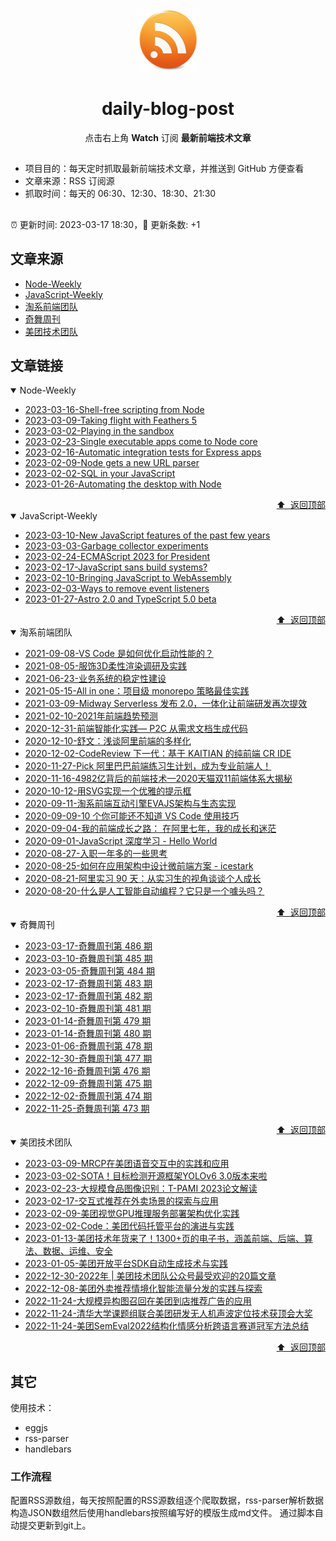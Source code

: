 <div align="center"><img width="100" src="/assets/rss.gif" /><h1>daily-blog-post</h1><p>点击右上角 <strong>Watch</strong> 订阅 <strong>最新前端技术文章</strong></p>
</div>

##

- 项目目的：每天定时抓取最新前端技术文章，并推送到 GitHub 方便查看
- 文章来源：RSS 订阅源
- 抓取时间：每天的 06:30、12:30、18:30、21:30

##

:alarm_clock: 更新时间: 2023-03-17 18:30，:rocket: 更新条数: +1

## 文章来源
- [Node-Weekly](#Node-Weekly)
- [JavaScript-Weekly](#JavaScript-Weekly)
- [淘系前端团队](#淘系前端团队)
- [奇舞周刊](#奇舞周刊)
- [美团技术团队](#美团技术团队)

## 文章链接
<details open>
<summary id="Node-Weekly">
Node-Weekly
</summary>

- [2023-03-16-Shell-free scripting from Node](https://nodeweekly.com/issues/478)
- [2023-03-09-Taking flight with Feathers 5](https://nodeweekly.com/issues/477)
- [2023-03-02-Playing in the sandbox](https://nodeweekly.com/issues/476)
- [2023-02-23-Single executable apps come to Node core](https://nodeweekly.com/issues/475)
- [2023-02-16-Automatic integration tests for Express apps](https://nodeweekly.com/issues/474)
- [2023-02-09-Node gets a new URL parser](https://nodeweekly.com/issues/473)
- [2023-02-02-SQL in your JavaScript](https://nodeweekly.com/issues/472)
- [2023-01-26-Automating the desktop with Node](https://nodeweekly.com/issues/471)

<div align="right"><a href="#文章来源">⬆ &nbsp;返回顶部</a></div>
</details>
<details open>
<summary id="JavaScript-Weekly">
JavaScript-Weekly
</summary>

- [2023-03-10-New JavaScript features of the past few years](https://javascriptweekly.com/issues/629)
- [2023-03-03-Garbage collector experiments](https://javascriptweekly.com/issues/628)
- [2023-02-24-ECMAScript 2023 for President](https://javascriptweekly.com/issues/627)
- [2023-02-17-JavaScript sans build systems?](https://javascriptweekly.com/issues/626)
- [2023-02-10-Bringing JavaScript to WebAssembly](https://javascriptweekly.com/issues/625)
- [2023-02-03-Ways to remove event listeners](https://javascriptweekly.com/issues/624)
- [2023-01-27-Astro 2.0 and TypeScript 5.0 beta](https://javascriptweekly.com/issues/623)

<div align="right"><a href="#文章来源">⬆ &nbsp;返回顶部</a></div>
</details>
<details open>
<summary id="淘系前端团队">
淘系前端团队
</summary>

- [2021-09-08-VS Code 是如何优化启动性能的？](https://fed.taobao.org/blog/taofed/do71ct/wpsf10)
- [2021-08-05-服饰3D柔性渲染调研及实践](https://fed.taobao.org/blog/taofed/do71ct/fufsgh)
- [2021-06-23-业务系统的稳定性建设](https://fed.taobao.org/blog/taofed/do71ct/fc3cy0)
- [2021-05-15-All in one：项目级 monorepo 策略最佳实践](https://fed.taobao.org/blog/taofed/do71ct/uihagy)
- [2021-03-09-Midway Serverless 发布 2.0，一体化让前端研发再次提效](https://fed.taobao.org/blog/taofed/do71ct/mvd9lw)
- [2021-02-10-2021年前端趋势预测](https://fed.taobao.org/blog/taofed/do71ct/tfeye7)
- [2020-12-31-前端智能化实践— P2C 从需求文档生成代码](https://fed.taobao.org/blog/taofed/do71ct/ffeogu)
- [2020-12-10-舒文：浅谈阿里前端的多样化](https://fed.taobao.org/blog/taofed/do71ct/krg5m9)
- [2020-12-02-CodeReview 下一代：基于 KAITIAN 的纯前端 CR IDE](https://fed.taobao.org/blog/taofed/do71ct/uyaxag)
- [2020-11-27-Pick 阿里巴巴前端练习生计划，成为专业前端人！](https://fed.taobao.org/blog/taofed/do71ct/fiayw0)
- [2020-11-16-4982亿背后的前端技术—2020天猫双11前端体系大揭秘](https://fed.taobao.org/blog/taofed/do71ct/egg54e)
- [2020-10-12-用SVG实现一个优雅的提示框](https://fed.taobao.org/blog/taofed/do71ct/ghpnlx)
- [2020-09-11-淘系前端互动引擎EVAJS架构与生态实现](https://fed.taobao.org/blog/taofed/do71ct/pg45el)
- [2020-09-09-10 个你可能还不知道 VS Code 使用技巧](https://fed.taobao.org/blog/taofed/do71ct/eonv5x)
- [2020-09-04-我的前端成长之路： 在阿里七年，我的成长和迷茫](https://fed.taobao.org/blog/taofed/do71ct/ttpk5r)
- [2020-09-01-JavaScript 深度学习 - Hello World](https://fed.taobao.org/blog/taofed/do71ct/er55la)
- [2020-08-27-入职一年多的一些思考](https://fed.taobao.org/blog/taofed/do71ct/sxz5ap)
- [2020-08-25-如何在应用架构中设计微前端方案 - icestark](https://fed.taobao.org/blog/taofed/do71ct/xgmaz3)
- [2020-08-21-阿里实习 90 天：从实习生的视角谈谈个人成长](https://fed.taobao.org/blog/taofed/do71ct/acbnym)
- [2020-08-20-什么是人工智能自动编程？它只是一个噱头吗？](https://fed.taobao.org/blog/taofed/do71ct/clcgcc)

<div align="right"><a href="#文章来源">⬆ &nbsp;返回顶部</a></div>
</details>
<details open>
<summary id="奇舞周刊">
奇舞周刊
</summary>

- [2023-03-17-奇舞周刊第 486 期](https://weekly.75.team/issue486.html)
- [2023-03-10-奇舞周刊第 485 期](https://weekly.75.team/issue485.html)
- [2023-03-05-奇舞周刊第 484 期](https://weekly.75.team/issue484.html)
- [2023-02-17-奇舞周刊第 483 期](https://weekly.75.team/issue483.html)
- [2023-02-17-奇舞周刊第 482 期](https://weekly.75.team/issue482.html)
- [2023-02-10-奇舞周刊第 481 期](https://weekly.75.team/issue481.html)
- [2023-01-14-奇舞周刊第 479 期](https://weekly.75.team/issue479.html)
- [2023-01-14-奇舞周刊第 480 期](https://weekly.75.team/issue480.html)
- [2023-01-06-奇舞周刊第 478 期](https://weekly.75.team/issue478.html)
- [2022-12-30-奇舞周刊第 477 期](https://weekly.75.team/issue477.html)
- [2022-12-16-奇舞周刊第 476 期](https://weekly.75.team/issue476.html)
- [2022-12-09-奇舞周刊第 475 期](https://weekly.75.team/issue475.html)
- [2022-12-02-奇舞周刊第 474 期](https://weekly.75.team/issue474.html)
- [2022-11-25-奇舞周刊第 473 期](https://weekly.75.team/issue473.html)

<div align="right"><a href="#文章来源">⬆ &nbsp;返回顶部</a></div>
</details>
<details open>
<summary id="美团技术团队">
美团技术团队
</summary>

- [2023-03-09-MRCP在美团语音交互中的实践和应用](https://tech.meituan.com/2023/03/09/practice-and-application-of-mrcp-in-voice-interaction-of-meituan.html)
- [2023-03-02-SOTA！目标检测开源框架YOLOv6 3.0版本来啦](https://tech.meituan.com/2023/03/02/yolov6-sota-real-time-object-detection-on-coco.html)
- [2023-02-23-大规模食品图像识别：T-PAMI 2023论文解读](https://tech.meituan.com/2023/02/23/large-scale-visual-food-recognition.html)
- [2023-02-17-交互式推荐在外卖场景的探索与应用](https://tech.meituan.com/2023/02/17/interactive-recommendation-system-for-meituan-waimai.html)
- [2023-02-09-美团视觉GPU推理服务部署架构优化实践](https://tech.meituan.com/2023/02/09/inference-optimization-on-gpu-by-meituan-vision.html)
- [2023-02-02-Code：美团代码托管平台的演进与实践](https://tech.meituan.com/2023/02/02/code-the-evolution-and-practice-of-meituan-code-repositories-platform.html)
- [2023-01-13-美团技术年货来了！1300+页的电子书，涵盖前端、后端、算法、数据、运维、安全](https://tech.meituan.com/2023/01/13/2022-spring-festival-present.html)
- [2023-01-05-美团开放平台SDK自动生成技术与实践](https://tech.meituan.com/2023/01/05/openplatform-sdk-auto-generate.html)
- [2022-12-30-2022年 | 美团技术团队公众号最受欢迎的20篇文章](https://tech.meituan.com/2022/12/30/2022-summary.html)
- [2022-12-08-美团外卖推荐情境化智能流量分发的实践与探索](https://tech.meituan.com/2022/12/08/scenario-aware-ranking-model-for-personalized-recommender-system.html)
- [2022-11-24-大规模异构图召回在美团到店推荐广告的应用](https://tech.meituan.com/2022/11/24/application-of-large-scale-heterogeneous-graph-in-meituan-recommended-ads.html)
- [2022-11-24-清华大学课题组联合美团研发无人机声波定位技术获顶会大奖](https://tech.meituan.com/2022/11/24/acm-sensys-best-paper-runner-up.html)
- [2022-11-24-美团SemEval2022结构化情感分析跨语言赛道冠军方法总结](https://tech.meituan.com/2022/11/24/mt-speech-at-semeval-2022-task-10-structured-sentiment-analysis.html)

<div align="right"><a href="#文章来源">⬆ &nbsp;返回顶部</a></div>
</details>

## 其它
使用技术：
- eggjs
- rss-parser
- handlebars

### 工作流程
配置RSS源数组，每天按照配置的RSS源数组逐个爬取数据，rss-parser解析数据构造JSON数组然后使用handlebars按照编写好的模版生成md文件。
通过脚本自动提交更新到git上。
